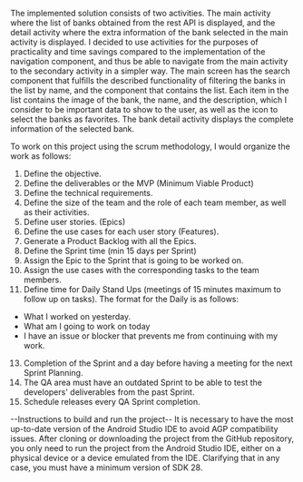 The implemented solution consists of two activities. The main activity where the list of banks obtained from the rest API is displayed, and the detail activity where the extra information of the bank selected in the main activity is displayed. I decided to use activities for the purposes of practicality and time savings compared to the implementation of the navigation component, and thus be able to navigate from the main activity to the secondary activity in a simpler way.
The main screen has the search component that fulfills the described functionality of filtering the banks in the list by name, and the component that contains the list.
Each item in the list contains the image of the bank, the name, and the description, which I consider to be important data to show to the user, as well as the icon to select the banks as favorites.
The bank detail activity displays the complete information of the selected bank.

To work on this project using the scrum methodology, I would organize the work as follows:
1. Define the objective.
2. Define the deliverables or the MVP (Minimum Viable Product)
4. Define the technical requirements.
5. Define the size of the team and the role of each team member, as well as their activities.
6. Define user stories. (Epics)
7. Define the use cases for each user story (Features).
8. Generate a Product Backlog with all the Epics.
9. Define the Sprint time (min 15 days per Sprint)
10. Assign the Epic to the Sprint that is going to be worked on.
11. Assign the use cases with the corresponding tasks to the team members.
12. Define time for Daily Stand Ups (meetings of 15 minutes maximum to follow up on tasks). The format for the Daily is as follows:
   * What I worked on yesterday.
   * What am I going to work on today
   * I have an issue or blocker that prevents me from continuing with my work.
13. Completion of the Sprint and a day before having a meeting for the next Sprint Planning.
14. The QA area must have an outdated Sprint to be able to test the developers' deliverables from the past Sprint.
15. Schedule releases every QA Sprint completion.

--Instructions to build and run the project--
It is necessary to have the most up-to-date version of the Android Studio IDE to avoid AGP compatibility issues.
After cloning or downloading the project from the GitHub repository, you only need to run the project from the Android Studio IDE, either on a physical device or a device emulated from the IDE. Clarifying that in any case, you must have a minimum version of SDK 28.
